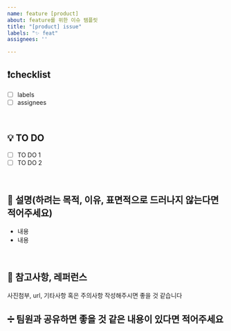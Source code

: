 ```yaml
---
name: feature [product]
about: feature를 위한 이슈 템플릿
title: "[product] issue"
labels: "✨ feat"
assignees: ''

---
```


## ❗️checklist

- [ ] labels
- [ ] assignees

<br>


## 💡 TO DO

- [ ] TO DO 1
- [ ] TO DO 2

<br>

## 📝 설명(하려는 목적, 이유, 표면적으로 드러나지 않는다면 적어주세요)

- 내용
- 내용

<br>


## 📌 참고사항, 레퍼런스

사진첨부, url, 기타사항 혹은 주의사항 작성해주시면 좋을 것 같습니다


## ➗ 팀원과 공유하면 좋을 것 같은 내용이 있다면 적어주세요
